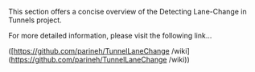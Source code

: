 This section offers a concise overview of the Detecting Lane-Change in Tunnels project. 

For more detailed information, please visit the following link... 

([https://github.com/parineh/TunnelLaneChange /wiki](https://github.com/parineh/TunnelLaneChange /wiki))
